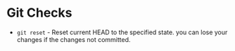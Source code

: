 # Git Checks

* `git reset` - Reset current HEAD to the specified state. you can lose your changes if the changes not committed. 
